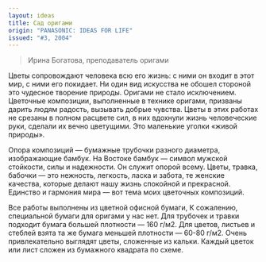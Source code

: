 ```yaml
---
layout: ideas
title: Сад оригами
origin: "PANASONIC: IDEAS FOR LIFE"
issued: "#3, 2004"
---
```

> Ирина Богатова, преподаватель оригами

Цветы сопровождают человека всю его жизнь: с ними он входит в этот мир, с ними его покидает. Ни один вид искусства не обошел стороной это чудесное творение природы. Оригами не стало исключением. Цветочные композиции, выполненные в технике оригами, призваны дарить людям радость, вызывать добрые чувства. Цветы в этих работах не срезаны в полном расцвете сил, в них вдохнули жизнь человеческие руки, сделали их вечно цветущими. Это маленькие уголки «живой природы». 

Опора композиций — бумажные трубочки разного диаметра, изображающие бамбук. На Востоке бамбук — символ мужской стойкости, силы и надежности. Он служит опорой всему. Цветы, травка, бабочки — это нежность, легкость, ласка и забота, те женские качества, которые делают нашу жизнь спокойной и прекрасной. Единство и гармония мира — вот тема моих цветочных композиций. 

Все работы выполнены из цветной офисной бумаги, К сожалению, специальной бумаги для оригами у нас нет. Для трубочек и травки подходит бумага большей плотности — 160 г/м2. Для цветов, листьев и стеблей взята та же бумага меньшей плотности — 60-80 г/м2. Очень привлекательно выглядят цветы, сложенные из кальки. Каждый цветок или лист сложен из бумажного квадрата по схеме.
